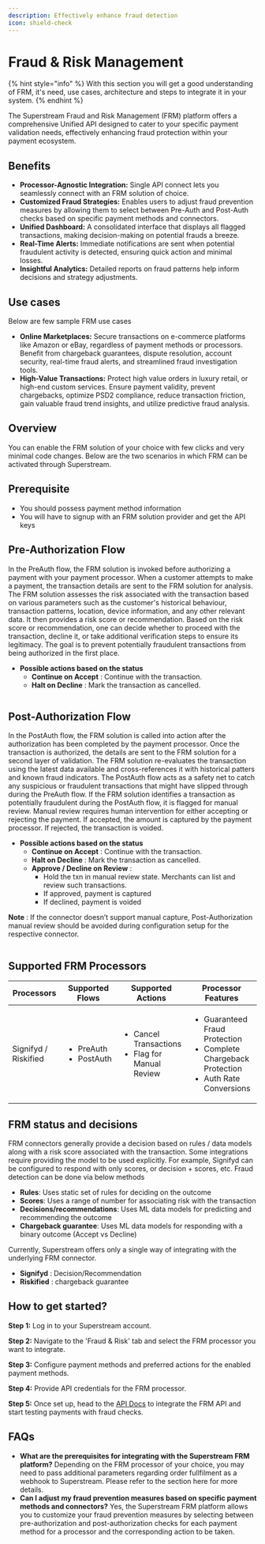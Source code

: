 ```yaml
---
description: Effectively enhance fraud detection
icon: shield-check
---
```


# Fraud & Risk Management

{% hint style="info" %}
With this section you will get a good understanding of FRM, it's need, use cases, architecture and steps to integrate it in your system.
{% endhint %}

The Superstream Fraud and Risk Management (FRM) platform offers a comprehensive Unified API designed to cater to your specific payment validation needs, effectively enhancing fraud protection within your payment ecosystem.

## Benefits

* **Processor-Agnostic Integration:** Single API connect lets you seamlessly connect with an FRM solution of choice.
* **Customized Fraud Strategies:** Enables users to adjust fraud prevention measures by allowing them to select between Pre-Auth and Post-Auth checks based on specific payment methods and connectors.
* **Unified Dashboard:** A consolidated interface that displays all flagged transactions, making decision-making on potential frauds a breeze.
* **Real-Time Alerts:** Immediate notifications are sent when potential fraudulent activity is detected, ensuring quick action and minimal losses.
* **Insightful Analytics:** Detailed reports on fraud patterns help inform decisions and strategy adjustments.

## Use cases

Below are few sample FRM use cases

* **Online Marketplaces:** Secure transactions on e-commerce platforms like Amazon or eBay, regardless of payment methods or processors. Benefit from chargeback guarantees, dispute resolution, account security, real-time fraud alerts, and streamlined fraud investigation tools.
* **High-Value Transactions:** Protect high value orders in luxury retail, or high-end custom services. Ensure payment validity, prevent chargebacks, optimize PSD2 compliance, reduce transaction friction, gain valuable fraud trend insights, and utilize predictive fraud analysis.

## Overview

You can enable the FRM solution of your choice with few clicks and very minimal code changes. Below are the two scenarios in which FRM can be activated through Superstream.

## Prerequisite

* You should possess payment method information
* You will have to signup with an FRM solution provider and get the API keys

## Pre-Authorization Flow

In the PreAuth flow, the FRM solution is invoked before authorizing a payment with your payment processor. When a customer attempts to make a payment, the transaction details are sent to the FRM solution for analysis. The FRM solution assesses the risk associated with the transaction based on various parameters such as the customer's historical behaviour, transaction patterns, location, device information, and any other relevant data. It then provides a risk score or recommendation. Based on the risk score or recommendation, one can decide whether to proceed with the transaction, decline it, or take additional verification steps to ensure its legitimacy. The goal is to prevent potentially fraudulent transactions from being authorized in the first place.

* **Possible actions based on the status**
  * **Continue on Accept** : Continue with the transaction.
  * **Halt on Decline** : Mark the transaction as cancelled.

<figure><img src="../../../features/merchant-controls/broken-reference" alt=""><figcaption></figcaption></figure>

## Post-Authorization Flow

In the PostAuth flow, the FRM solution is called into action after the authorization has been completed by the payment processor. Once the transaction is authorized, the details are sent to the FRM solution for a second layer of validation. The FRM solution re-evaluates the transaction using the latest data available and cross-references it with historical patters and known fraud indicators. The PostAuth flow acts as a safety net to catch any suspicious or fraudulent transactions that might have slipped through during the PreAuth flow. If the FRM solution identifies a transaction as potentially fraudulent during the PostAuth flow, it is flagged for manual review. Manual review requires human intervention for either accepting or rejecting the payment. If accepted, the amount is captured by the payment processor. If rejected, the transaction is voided.

* **Possible actions based on the status**
  * **Continue on Accept** : Continue with the transaction.
  * **Halt on Decline** : Mark the transaction as cancelled.
  * **Approve / Decline on Review** :
    * Hold the txn in manual review state. Merchants can list and review such transactions.
    * If approved, payment is captured
    * If declined, payment is voided

**Note** : If the connector doesn’t support manual capture, Post-Authorization manual review should be avoided during configuration setup for the respective connector.

<figure><img src="../../../features/merchant-controls/broken-reference" alt=""><figcaption></figcaption></figure>

## Supported FRM Processors

| Processors           | Supported Flows                            | Supported Actions                                                    | Processor Features                                                                                                 |
| -------------------- | ------------------------------------------ | -------------------------------------------------------------------- | ------------------------------------------------------------------------------------------------------------------ |
| Signifyd / Riskified | <ul><li>PreAuth</li><li>PostAuth</li></ul> | <ul><li>Cancel Transactions</li><li>Flag for Manual Review</li></ul> | <ul><li>Guaranteed Fraud Protection</li><li>Complete Chargeback Protection</li><li>Auth Rate Conversions</li></ul> |

## FRM status and decisions

FRM connectors generally provide a decision based on rules / data models along with a risk score associated with the transaction. Some integrations require providing the model to be used explicitly. For example, Signifyd can be configured to respond with only scores, or decision + scores, etc. Fraud detection can be done via below methods

* **Rules**: Uses static set of rules for deciding on the outcome
* **Scores**: Uses a range of number for associating risk with the transaction
* **Decisions/recommendations**: Uses ML data models for predicting and recommending the outcome
* **Chargeback guarantee**: Uses ML data models for responding with a binary outcome (Accept vs Decline)

Currently, Superstream offers only a single way of integrating with the underlying FRM connector.

* **Signifyd** : Decision/Recommendation
* **Riskified** : chargeback guarantee

## How to get started?

**Step 1:** Log in to your Superstream account.

**Step 2:** Navigate to the 'Fraud & Risk' tab and select the FRM processor you want to integrate.

**Step 3:** Configure payment methods and preferred actions for the enabled payment methods.

**Step 4:** Provide API credentials for the FRM processor.

**Step 5:** Once set up, head to the [API Docs](https://app.theneo.io/paynet/superstream) to integrate the FRM API and start testing payments with fraud checks.

## FAQs

* **What are the prerequisites for integrating with the Superstream FRM platform?** Depending on the FRM processor of your choice, you may need to pass additional parameters regarding order fullfilment as a webhook to Superstream. Please refer to the section here for more details.
* **Can I adjust my fraud prevention measures based on specific payment methods and connectors?** Yes, the Superstream FRM platform allows you to customize your fraud prevention measures by selecting between pre-authorization and post-authorization checks for each payment method for a processor and the corresponding action to be taken.
